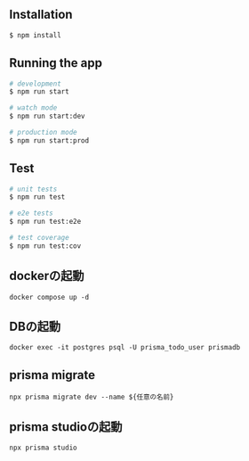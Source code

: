 ## Installation

```bash
$ npm install
```

## Running the app

```bash
# development
$ npm run start

# watch mode
$ npm run start:dev

# production mode
$ npm run start:prod
```

## Test

```bash
# unit tests
$ npm run test

# e2e tests
$ npm run test:e2e

# test coverage
$ npm run test:cov
```

## dockerの起動
```
docker compose up -d
```

## DBの起動
```
docker exec -it postgres psql -U prisma_todo_user prismadb
```

## prisma migrate
```
npx prisma migrate dev --name ${任意の名前}
```

## prisma studioの起動
```
npx prisma studio
```
